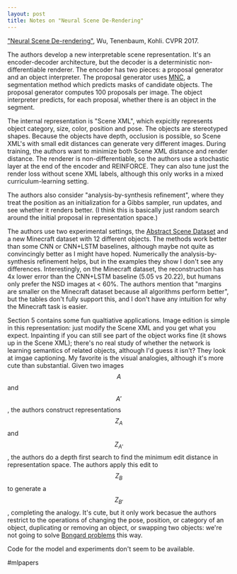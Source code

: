 ```yaml
---
layout: post
title: Notes on "Neural Scene De-Rendering"
---
```


["Neural Scene De-rendering"](http://nsd.csail.mit.edu/), Wu, Tenenbaum, Kohli. CVPR 2017.

The authors develop a new interpretable scene representation. It's an encoder-decoder architecture, but the decoder is a deterministic non-differentiable renderer. The encoder has two pieces: a proposal generator and an object interpreter. The proposal generator uses [MNC](https://arxiv.org/abs/1512.04412), a segmentation method which predicts masks of candidate objects. The proposal generator computes 100 proposals per image. The object interpreter predicts, for each proposal, whether there is an object in the segment.

The internal representation is "Scene XML", which expicitly represents object category, size, color, position and pose. The objects are stereotyped shapes. Because the objects have depth, occlusion is possible, so Scene XML's with small edit distances can generate very different images. During training, the authors want to minimize both Scene XML distance and render distance. The renderer is non-differentiable, so the authors use a stochastic layer at the end of the encoder and REINFORCE. They can also tune just the render loss without scene XML labels, although this only works in a mixed curriculum-learning setting.

The authors also consider "analysis-by-synthesis refinement", where they treat the position as an initialization for a Gibbs sampler, run updates, and see whether it renders better. (I think this is basically just random search around the initial proposal in representation space.)

The authors use two experimental settings, the [Abstract Scene Dataset](https://vision.ece.vt.edu/clipart/) and a new Minecraft dataset with 12 different objects. The methods work better than some CNN or CNN+LSTM baselines, although maybe not quite as convincingly better as I might have hoped. Numerically the analysis-by-synthesis refinement helps, but in the examples they show I don't see any differences. Interestingly, on the Minecraft dataset, the reconstruction has 4x lower error than the CNN+LSTM baseline (5.05 vs 20.22), but humans only prefer the NSD images at < 60%. The authors mention that "margins are smaller on the Minecraft dataset because all algorithms perform better", but the tables don't fully support this, and I don't have any intuition for why the Minecraft task is easier. 

Section 5 contains some fun qualtiative applications. Image edition is simple in this representation: just modify the Scene XML and you get what you expect. Inpainting if you can still see part of the object works fine (it shows up in the Scene XML); there's no real study of whether the network is learning semantics of related objects, although I'd guess it isn't? They look at imgae captioning. My favorite is the visual analogies, although it's more cute than substantial. Given two images $$A$$ and $$A'$$, the authors construct representations $$Z_A$$ and $$Z_{A'}$$, the authors do a depth first search to find the minimum edit distance in representation space. The authors apply this edit to $$Z_B$$ to generate a $$Z_{B'}$$, completing the analogy. It's cute, but it only work becasue the authors restrict to the operations of changing the pose, position, or category of an object, duplicating or removing an object, or swapping two objects: we're not going to solve [Bongard problems](https://en.wikipedia.org/wiki/Bongard_problems) this way.

Code for the model and experiments don't seem to be available.

#mlpapers
